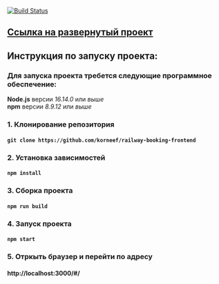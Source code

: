 [![Build Status](https://api.cirrus-ci.com/github/korneef/railway-booking-frontend.svg?branch=main)](https://cirrus-ci.com/github/korneef/railway-booking-frontend)


## [Ссылка на развернутый проект](https://korneef.github.io/railway-booking-frontend)

## Инструкция по запуску проекта:

### Для запуска проекта требется следующие программное обеспечение:
**Node.js** версии *16.14.0* или *выше*\
**npm** версии *8.9.12* или *выше*

### 1. Клонирование репозитория
#### `git clone https://github.com/korneef/railway-booking-frontend`

### 2. Установка зависимостей
#### `npm install`

### 3. Сборка проекта
#### `npm run build`

### 4. Запуск проекта
#### `npm start`

### 5.  Отркыть браузер и перейти по адресу
#### http://localhost:3000/#/
